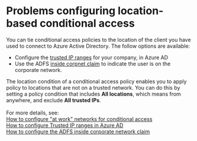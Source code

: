 <properties
    pageTitle="Problems configuring location-based conditional access"
    description="Problems configuring location-based conditional access"
    service="microsoft.aad"
    resource="Microsoft_AAD_IAM"
    authors="jcardena"
    displayOrder="2"
    selfHelpType="resource"
    supportTopicIds=""
    resourceTags="conditionalaccess_overview"
    productPesIds=""
    cloudEnvironments="public"
	articleId="5b282ff7-5a29-493b-a40e-4d5be32b8303"
	ownershipId="AzureIdentity_User"
/>

# Problems configuring location-based conditional access

You can tie conditional access policies to the location of the client you have used to connect to Azure Active Directory. The follow options are available: <br>

*	Configure the [trusted IP ranges](https://docs.microsoft.com/azure/multi-factor-authentication/multi-factor-authentication-whats-next#trusted-ips) for your company, in Azure AD <br>
*	Use the ADFS [inside corpnet claim](https://docs.microsoft.com/azure/multi-factor-authentication/multi-factor-authentication-get-started-adfs-cloud) to indicate the user is on the corporate network.

The location condition of a conditional access policy enables you to apply policy to locations that are not on a trusted network. You can do this by setting a policy condition that includes **All locations**, which means from anywhere, and exclude **All trusted IPs**. 
<br><br>
For more details, see:
<br>
[How to configure "at work" networks for conditional access](http://aka.ms/calocation) <br>
[How to configure Trusted IP ranges in Azure AD](https://docs.microsoft.com/azure/multi-factor-authentication/multi-factor-authentication-whats-next#trusted-ips) <br>
[How to configure the ADFS inside corporate network claim](https://docs.microsoft.com/azure/multi-factor-authentication/multi-factor-authentication-get-started-adfs-cloud)